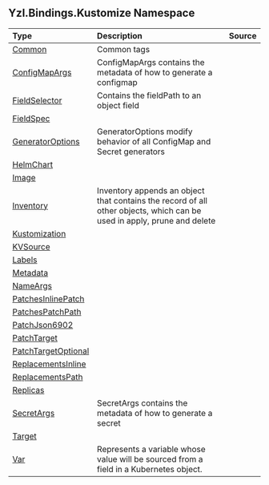 ## Yzl.Bindings.Kustomize Namespace

Type | Description | Source
:--- | :--- | :---:
[Common](http://localhost:8089/reference/yzl-bindings-kustomize-common) | Common tags | &#32;
[ConfigMapArgs](http://localhost:8089/reference/yzl-bindings-kustomize-configmapargs) | ConfigMapArgs contains the metadata of how to generate a configmap | &#32;
[FieldSelector](http://localhost:8089/reference/yzl-bindings-kustomize-fieldselector) | Contains the fieldPath to an object field | &#32;
[FieldSpec](http://localhost:8089/reference/yzl-bindings-kustomize-fieldspec) | &#32; | &#32;
[GeneratorOptions](http://localhost:8089/reference/yzl-bindings-kustomize-generatoroptions) | GeneratorOptions modify behavior of all ConfigMap and Secret generators | &#32;
[HelmChart](http://localhost:8089/reference/yzl-bindings-kustomize-helmchart) | &#32; | &#32;
[Image](http://localhost:8089/reference/yzl-bindings-kustomize-image) | &#32; | &#32;
[Inventory](http://localhost:8089/reference/yzl-bindings-kustomize-inventory) | Inventory appends an object that contains the record of all other objects, which can be used in apply, prune and delete | &#32;
[Kustomization](http://localhost:8089/reference/yzl-bindings-kustomize-kustomization) | &#32; | &#32;
[KVSource](http://localhost:8089/reference/yzl-bindings-kustomize-kvsource) | &#32; | &#32;
[Labels](http://localhost:8089/reference/yzl-bindings-kustomize-labels) | &#32; | &#32;
[Metadata](http://localhost:8089/reference/yzl-bindings-kustomize-metadata) | &#32; | &#32;
[NameArgs](http://localhost:8089/reference/yzl-bindings-kustomize-nameargs) | &#32; | &#32;
[PatchesInlinePatch](http://localhost:8089/reference/yzl-bindings-kustomize-patchesinlinepatch) | &#32; | &#32;
[PatchesPatchPath](http://localhost:8089/reference/yzl-bindings-kustomize-patchespatchpath) | &#32; | &#32;
[PatchJson6902](http://localhost:8089/reference/yzl-bindings-kustomize-patchjson6902) | &#32; | &#32;
[PatchTarget](http://localhost:8089/reference/yzl-bindings-kustomize-patchtarget) | &#32; | &#32;
[PatchTargetOptional](http://localhost:8089/reference/yzl-bindings-kustomize-patchtargetoptional) | &#32; | &#32;
[ReplacementsInline](http://localhost:8089/reference/yzl-bindings-kustomize-replacementsinline) | &#32; | &#32;
[ReplacementsPath](http://localhost:8089/reference/yzl-bindings-kustomize-replacementspath) | &#32; | &#32;
[Replicas](http://localhost:8089/reference/yzl-bindings-kustomize-replicas) | &#32; | &#32;
[SecretArgs](http://localhost:8089/reference/yzl-bindings-kustomize-secretargs) | SecretArgs contains the metadata of how to generate a secret | &#32;
[Target](http://localhost:8089/reference/yzl-bindings-kustomize-target) | &#32; | &#32;
[Var](http://localhost:8089/reference/yzl-bindings-kustomize-var) | Represents a variable whose value will be sourced from a field in a Kubernetes object. | &#32;



